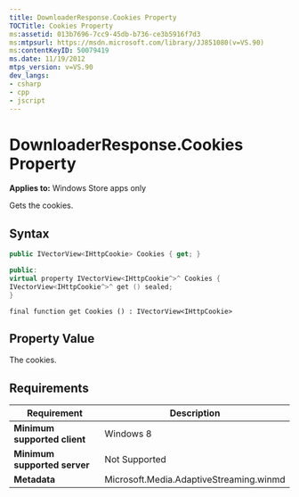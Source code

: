 ```yaml
---
title: DownloaderResponse.Cookies Property
TOCTitle: Cookies Property
ms:assetid: 013b7696-7cc9-45db-b736-ce3b5916f7d3
ms:mtpsurl: https://msdn.microsoft.com/library/JJ851080(v=VS.90)
ms:contentKeyID: 50079419
ms.date: 11/19/2012
mtps_version: v=VS.90
dev_langs:
- csharp
- cpp
- jscript
---
```


# DownloaderResponse.Cookies Property

**Applies to:** Windows Store apps only

Gets the cookies.

## Syntax

```csharp
public IVectorView<IHttpCookie> Cookies { get; }
```

```cpp
public:
virtual property IVectorView<IHttpCookie^>^ Cookies {
IVectorView<IHttpCookie^>^ get () sealed;
}
```

```jscript
final function get Cookies () : IVectorView<IHttpCookie>
```

## Property Value

The cookies.

## Requirements

|Requirement|Description|
|--- |--- |
|**Minimum supported client**|Windows 8|
|**Minimum supported server**|Not Supported|
|**Metadata**|Microsoft.Media.AdaptiveStreaming.winmd|
